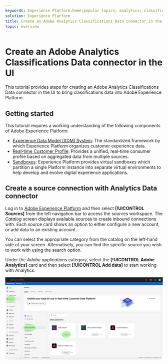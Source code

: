 ```yaml
---
keywords: Experience Platform;home;popular topics; analytics; classifications
solution: Experience Platform
title: Create an Adobe Analytics Classifications Data connector in the UI
topic: overview
---
```


# Create an Adobe Analytics Classifications Data connector in the UI

This tutorial provides steps for creating an Adobe Analytics Classifications Data connector in the UI to bring classifications data into Adobe Experience Platform.

## Getting started

This tutorial requires a working understanding of the following components of Adobe Experience Platform:

*   [Experience Data Model (XDM) System](../../../../../xdm/home.md): The standardized framework by which Experience Platform organizes customer experience data.
*   [Real-time Customer Profile](../../../../../profile/home.md): Provides a unified, real-time consumer profile based on aggregated data from multiple sources.
*   [Sandboxes](../../../../../sandboxes/home.md): Experience Platform provides virtual sandboxes which partition a single Platform instance into separate virtual environments to help develop and evolve digital experience applications.

## Create a source connection with Analytics Data connector

Log in to [Adobe Experience Platform](platform.adobe.com) and then select **[!UICONTROL Sources]** from the left navigation bar to access the sources workspace. The *Catalog* screen displays available sources to create inbound connections with. Each source card shows an option to either configure a new account, or add data to an existing account.

You can select the appropriate category from the catalog on the left-hand side of your screen. Alternatively, you can find the specific source you wish to work with using the search option.

Under the *Adobe applications* category, select the **[!UICONTROL Adobe Analytics]** card and then select **[!UICONTROL Add data]** to start working with Analytics.

![](../../../../images/tutorials/create/classifications/catalog.png)